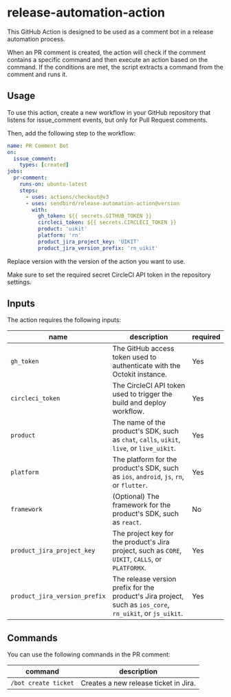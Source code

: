 # release-automation-action

This GitHub Action is designed to be used as a comment bot in a release automation process.

When an PR comment is created, the action will check if the comment contains a specific command and then execute an action based on the command.
If the conditions are met, the script extracts a command from the comment and runs it.

## Usage

To use this action, create a new workflow in your GitHub repository that listens for issue_comment events, but only for Pull Request comments.

Then, add the following step to the workflow:

```yaml
name: PR Comment Bot
on:
  issue_comment:
    types: [created]
jobs:
  pr-comment:
    runs-on: ubuntu-latest
    steps:
      - uses: actions/checkout@v3
      - uses: sendbird/release-automation-action@version
        with:
          gh_token: ${{ secrets.GITHUB_TOKEN }}
          circleci_token: ${{ secrets.CIRCLECI_TOKEN }}
          product: 'uikit'
          platform: 'rn'
          product_jira_project_key: 'UIKIT'
          product_jira_version_prefix: 'rn_uikit'
```

Replace version with the version of the action you want to use.

Make sure to set the required secret CircleCI API token in the repository settings.

## Inputs

The action requires the following inputs:

| name                          | description                                                                                               | required |
| ----------------------------- | --------------------------------------------------------------------------------------------------------- | -------- |
| `gh_token`                    | The GitHub access token used to authenticate with the Octokit instance.                                   | Yes      |
| `circleci_token`              | The CircleCI API token used to trigger the build and deploy workflow.                                     | Yes      |
| `product`                     | The name of the product's SDK, such as `chat`, `calls`, `uikit`, `live`, or `live_uikit`.                 | Yes      |
| `platform`                    | The platform for the product's SDK, such as `ios`, `android`, `js`, `rn`, or `flutter`.                   | Yes      |
| `framework`                   | (Optional) The framework for the product's SDK, such as `react`.                                          | No       |
| `product_jira_project_key`    | The project key for the product's Jira project, such as `CORE`, `UIKIT`, `CALLS`, or `PLATFORMX`.         | Yes      |
| `product_jira_version_prefix` | The release version prefix for the product's Jira project, such as `ios_core`, `rn_uikit`, or `js_uikit`. | Yes      |

## Commands

You can use the following commands in the PR comment:

| command              | description                           |
| -------------------- | ------------------------------------- |
| `/bot create ticket` | Creates a new release ticket in Jira. |
